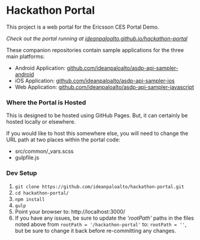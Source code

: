 Hackathon Portal
================

This project is a web portal for the Ericsson CES Portal Demo.

_Check out the portal running at [ideanpaloalto.github.io/hackathon-portal](http://ideanpaloalto.github.io/hackathon-portal/)_

These companion repositories contain sample applications for the three main platforms:

- Android Application: [github.com/ideanpaloalto/asdp-api-sampler-android](https://github.com/ideanpaloalto/asdp-api-sampler-android)
- iOS Application: [github.com/ideanpaloalto/asdp-api-sampler-ios](https://github.com/ideanpaloalto/asdp-api-sampler-ios)
- Web Application: [github.com/ideanpaloalto/asdp-api-sampler-javascript](https://github.com/ideanpaloalto/asdp-api-sampler-javascript)

### Where the Portal is Hosted

This is designed to be hosted using GitHub Pages. But, it can certainly be hosted locally or elsewhere.

If you would like to host this somewhere else, you will need to change the URL path at two places within the portal code:  
  - src/common/_vars.scss
  - gulpfile.js

### Dev Setup

1. `git clone https://github.com/ideanpaloalto/hackathon-portal.git`
2. `cd hackathon-portal/`
3. `npm install`
4. `gulp`
5. Point your browser to: http://localhost:3000/
6. If you have any issues, be sure to update the _'rootPath'_ paths in the files noted above from `rootPath = '/hackathon-portal'` to: `rootPath = ''`, but be sure to change it back before re-committing any changes.
